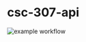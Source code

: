 # csc-307-api

![example workflow](https://github.com/Walter909/main/actions/workflows/node.js.yml/badge.svg)
